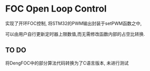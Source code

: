 # FOC Open Loop Control

实现了开环FOC控制, 将STM32的PWM输出封装于setPWM函数之中, 

可以由用户自行更新定时器上限数值,而无需修改函数内部的占空比转换.


## TO DO

将DengFOC中的部分算法代码转换为了C语言版本, 未进行测试